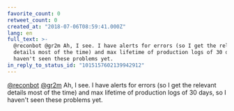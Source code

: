 ```yaml
---
favorite_count: 0
retweet_count: 0
created_at: "2018-07-06T08:59:41.000Z"
lang: en
full_text: >-
  @reconbot @gr2m Ah, I see. I have alerts for errors (so I get the relevant
  details most of the time) and max lifetime of production logs of 30 days, so I
  haven't seen these problems yet.
in_reply_to_status_id: "1015157602139942912"
---
```


[@reconbot](https://twitter.com/reconbot) [@gr2m](https://twitter.com/gr2m) Ah,
I see. I have alerts for errors (so I get the relevant details most of the time)
and max lifetime of production logs of 30 days, so I haven't seen these problems
yet.
